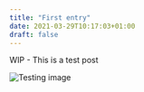 ```yaml
---
title: "First entry"
date: 2021-03-29T10:17:03+01:00
draft: false
---
```



WIP - This is a test post

![Testing image](/post/images/web-application-testing.png)
